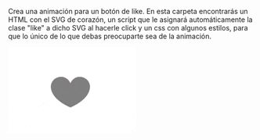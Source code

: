 Crea una animación para un botón de like. En esta carpeta encontrarás un HTML con el SVG de corazón, un script que le asignará automáticamente la clase "like" a dicho SVG al hacerle click y un css con algunos estilos, para que lo único de lo que debas preocuparte sea de la animación.

![Animación like](./like.gif)
